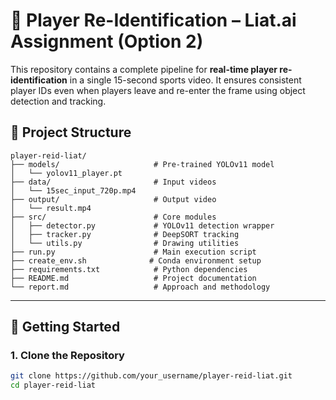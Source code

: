 # 🏃 Player Re-Identification – Liat.ai Assignment (Option 2)

This repository contains a complete pipeline for **real-time player re-identification** in a single 15-second sports video. It ensures consistent player IDs even when players leave and re-enter the frame using object detection and tracking.

## 📁 Project Structure
```
player-reid-liat/
├── models/                     # Pre-trained YOLOv11 model
│   └── yolov11_player.pt
├── data/                       # Input videos
│   └── 15sec_input_720p.mp4
├── output/                     # Output video
│   └── result.mp4
├── src/                        # Core modules
│   ├── detector.py             # YOLOv11 detection wrapper
│   ├── tracker.py              # DeepSORT tracking
│   └── utils.py                # Drawing utilities
├── run.py                      # Main execution script
├── create_env.sh              # Conda environment setup
├── requirements.txt            # Python dependencies
├── README.md                   # Project documentation
└── report.md                   # Approach and methodology
```
---

## 🚀 Getting Started

### 1. Clone the Repository

```bash
git clone https://github.com/your_username/player-reid-liat.git
cd player-reid-liat
